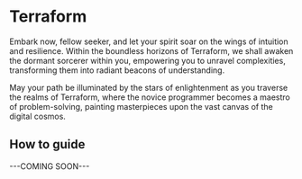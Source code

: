 # Terraform

Embark now, fellow seeker, and let your spirit soar on the wings of intuition and resilience. Within the boundless horizons of Terraform, we shall awaken the dormant sorcerer within you, empowering you to unravel complexities, transforming them into radiant beacons of understanding.

May your path be illuminated by the stars of enlightenment as you traverse the realms of Terraform, where the novice programmer becomes a maestro of problem-solving, painting masterpieces upon the vast canvas of the digital cosmos.

## How to guide

---COMING SOON---
